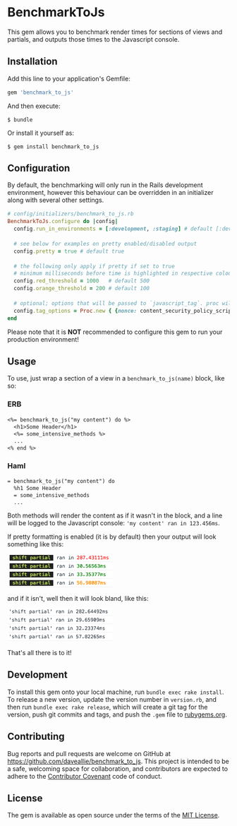 # BenchmarkToJs

This gem allows you to benchmark render times for sections of views and partials, and outputs those times to the Javascript console.

## Installation

Add this line to your application's Gemfile:

```ruby
gem 'benchmark_to_js'
```

And then execute:

    $ bundle

Or install it yourself as:

    $ gem install benchmark_to_js

## Configuration

By default, the benchmarking will only run in the Rails development environment, however this behaviour can be overridden in an initializer along with several other settings.

```ruby
# config/initializers/benchmark_to_js.rb
BenchmarkToJs.configure do |config|
  config.run_in_environments = [:development, :staging] # default [:development]

  # see below for examples on pretty enabled/disabled output
  config.pretty = true # default true

  # the following only apply if pretty if set to true
  # minimum milliseconds before time is highlighted in respective colour
  config.red_threshold = 1000   # default 500
  config.orange_threshold = 200 # default 100

  # optional; options that will be passed to `javascript_tag`. proc will be called in the context of wherever you have called `benchmark_to_js`.
  config.tag_options = Proc.new { {nonce: content_security_policy_script_nonce} }
end
```

Please note that it is **NOT** recommended to configure this gem to run your production environment!

## Usage

To use, just wrap a section of a view in a `benchmark_to_js(name)` block, like so:

### ERB
```erb
<%= benchmark_to_js("my content") do %>
  <h1>Some Header</h1>
  <%= some_intensive_methods %>
  ...
<% end %>
```

### Haml
```haml
= benchmark_to_js("my content") do
  %h1 Some Header
  = some_intensive_methods
  ...
```

Both methods will render the content as if it wasn't in the block, and a line will be logged to the Javascript console: `'my content' ran in 123.456ms`.

If pretty formatting is enabled (it is by default) then your output will look something like this:

![Pretty console output](img/pretty.png)

and if it isn't, well then it will look bland, like this:

![Bland console output](img/bland.png)

That's all there is to it!

## Development

To install this gem onto your local machine, run `bundle exec rake install`. To release a new version, update the version number in `version.rb`, and then run `bundle exec rake release`, which will create a git tag for the version, push git commits and tags, and push the `.gem` file to [rubygems.org](https://rubygems.org).

## Contributing

Bug reports and pull requests are welcome on GitHub at https://github.com/daveallie/benchmark_to_js. This project is intended to be a safe, welcoming space for collaboration, and contributors are expected to adhere to the [Contributor Covenant](http://contributor-covenant.org) code of conduct.

## License

The gem is available as open source under the terms of the [MIT License](http://opensource.org/licenses/MIT).
